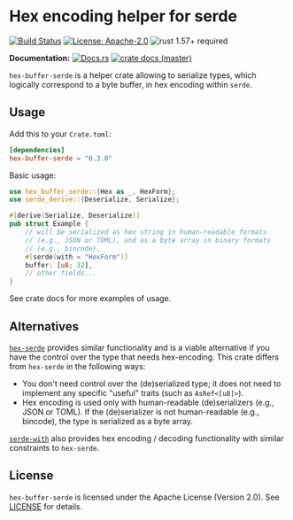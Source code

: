 # Hex encoding helper for serde

[![Build Status](https://github.com/slowli/hex-buffer-serde/workflows/CI/badge.svg?branch=master)](https://github.com/slowli/hex-buffer-serde/actions) 
[![License: Apache-2.0](https://img.shields.io/github/license/slowli/hex-buffer-serde.svg)](https://github.com/slowli/hex-buffer-serde/blob/master/LICENSE)
![rust 1.57+ required](https://img.shields.io/badge/rust-1.57+-blue.svg?label=Required%20Rust)

**Documentation:** [![Docs.rs](https://docs.rs/hex-buffer-serde/badge.svg)](https://docs.rs/hex-buffer-serde/) 
[![crate docs (master)](https://img.shields.io/badge/master-yellow.svg?label=docs)](https://slowli.github.io/hex-buffer-serde/hex_buffer_serde/)

`hex-buffer-serde` is a helper crate allowing to serialize types,
which logically correspond to a byte buffer, in hex encoding within `serde`.

## Usage

Add this to your `Crate.toml`:

```toml
[dependencies]
hex-buffer-serde = "0.3.0"
```

Basic usage:

```rust
use hex_buffer_serde::{Hex as _, HexForm};
use serde_derive::{Deserialize, Serialize};

#[derive(Serialize, Deserialize)]
pub struct Example {
    // will be serialized as hex string in human-readable formats
    // (e.g., JSON or TOML), and as a byte array in binary formats
    // (e.g., bincode).
    #[serde(with = "HexForm")]
    buffer: [u8; 32],
    // other fields...
}
```

See crate docs for more examples of usage.

## Alternatives

[`hex-serde`] provides similar functionality and is a viable alternative
if you have the control over the type that needs hex-encoding.
This crate differs from `hex-serde` in the following ways:

- You don't need control over the (de)serialized type; it does not need
  to implement any specific "useful" traits (such as `AsRef<[u8]>`).
- Hex encoding is used only with human-readable (de)serializers (e.g., JSON or TOML).
  If the (de)serializer is not human-readable (e.g., bincode),
  the type is serialized as a byte array.

[`serde-with`] also provides hex encoding / decoding functionality with similar
constraints to `hex-serde`.

## License

`hex-buffer-serde` is licensed under the Apache License (Version 2.0).
See [LICENSE](LICENSE) for details.

[`hex-serde`]: https://crates.io/crates/hex-serde
[`serde-with`]: https://crates.io/crates/serde-with
